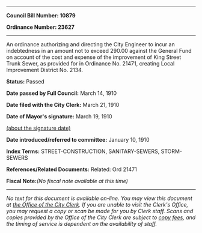 

********

**Council Bill Number: 10879**
   
**Ordinance Number: 23627**
********

 An ordinance authorizing and directing the City Engineer to incur an indebtedness in an amount not to exceed 290.00 against the General Fund on account of the cost and expense of the improvement of King Street Trunk Sewer, as provided for in Ordinance No. 21471, creating Local Improvement District No. 2134.

**Status:** Passed
   
**Date passed by Full Council:** March 14, 1910
   
**Date filed with the City Clerk:** March 21, 1910
   
**Date of Mayor's signature:** March 19, 1910
   
[(about the signature date)](/~public/approvaldate.htm)
   
   
   
**Date introduced/referred to committee:** January 10, 1910
   
   
**Index Terms:** STREET-CONSTRUCTION, SANITARY-SEWERS, STORM-SEWERS

**References/Related Documents:** Related: Ord 21471

**Fiscal Note:**_(No fiscal note available at this time)_
********

_No text for this document is available on-line. You may view this document at [the Office of the City Clerk](http://www.seattle.gov/leg/clerk/contactUs.htm). If you are unable to visit the Clerk's Office, you may request a copy or scan be made for you by Clerk staff. Scans and copies provided by the Office of the City Clerk are subject to [copy fees](http://clerk.seattle.gov/~public/clerkfees.htm), and the timing of service is dependent on the availability of staff._

